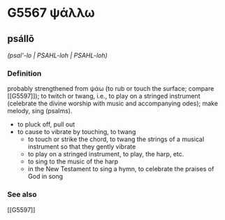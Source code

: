 # G5567 ψάλλω

## psállō

_(psal'-lo | PSAHL-loh | PSAHL-loh)_

### Definition

probably strengthened from ψάω (to rub or touch the surface; compare [[G5597]]); to twitch or twang, i.e., to play on a stringed instrument (celebrate the divine worship with music and accompanying odes); make melody, sing (psalms).

- to pluck off, pull out
- to cause to vibrate by touching, to twang
  - to touch or strike the chord, to twang the strings of a musical instrument so that they gently vibrate
  - to play on a stringed instrument, to play, the harp, etc.
  - to sing to the music of the harp
  - in the New Testament to sing a hymn, to celebrate the praises of God in song

### See also

[[G5597]]

